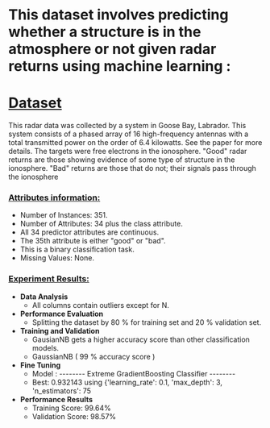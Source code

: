 # This dataset involves predicting whether a structure is in the atmosphere or not given radar returns using machine learning :


# [Dataset]()
   This radar data was collected by a system in Goose Bay, Labrador. This system consists of a phased array of 16 high-frequency antennas with a total transmitted power on the order of 6.4 kilowatts. See the paper for more details. The targets were free electrons in the ionosphere. "Good" radar returns are those showing evidence of some type of structure in the ionosphere. "Bad" returns are those that do not; their signals pass through the ionosphere

### [Attributes information:]()

   * Number of Instances: 351.
   * Number of Attributes: 34 plus the class attribute.
   * All 34 predictor attributes are continuous. 
   * The 35th attribute is either "good" or "bad".
   * This is a binary classification task.
   * Missing Values: None.


### [Experiment Results:]()
* **Data Analysis**
    * All columns contain outliers except for N.
 * **Performance Evaluation**
    * Splitting the dataset by 80 % for training set and 20 % validation set.
 * **Training and Validation**
    * GausianNB gets a higher accuracy score than other classification models.
    * GaussianNB ( 99 % accuracy score )
 * **Fine Tuning**
    * Model : -------- Extreme GradientBoosting Classifier --------
    * Best: 0.932143 using {'learning_rate': 0.1, 'max_depth': 3, 'n_estimators': 75
 * **Performance Results**
    * Training Score: 99.64%
    * Validation Score: 98.57%









